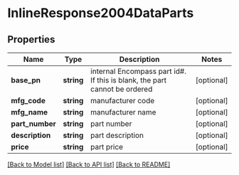 # InlineResponse2004DataParts

## Properties
Name | Type | Description | Notes
------------ | ------------- | ------------- | -------------
**base_pn** | **string** | internal Encompass part id#.  If this is blank, the part cannot be ordered | [optional] 
**mfg_code** | **string** | manufacturer code | [optional] 
**mfg_name** | **string** | manufacturer name | [optional] 
**part_number** | **string** | part number | [optional] 
**description** | **string** | part description | [optional] 
**price** | **string** | part price | [optional] 

[[Back to Model list]](../../README.md#documentation-for-models) [[Back to API list]](../../README.md#documentation-for-api-endpoints) [[Back to README]](../../README.md)

